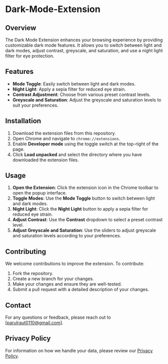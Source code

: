 # Dark-Mode-Extension

## Overview

The Dark Mode Extension enhances your browsing experience by providing customizable dark mode features. It allows you to switch between light and dark modes, adjust contrast, greyscale, and saturation, and use a night light filter for eye protection.

## Features

- **Mode Toggle**: Easily switch between light and dark modes.
- **Night Light**: Apply a sepia filter for reduced eye strain.
- **Contrast Adjustment**: Choose from various preset contrast levels.
- **Greyscale and Saturation**: Adjust the greyscale and saturation levels to suit your preferences.

## Installation

1. Download the extension files from this repository.
2. Open Chrome and navigate to `chrome://extensions`.
3. Enable **Developer mode** using the toggle switch at the top-right of the page.
4. Click **Load unpacked** and select the directory where you have downloaded the extension files.

## Usage

1. **Open the Extension**: Click the extension icon in the Chrome toolbar to open the popup interface.
2. **Toggle Modes**: Use the **Mode Toggle** button to switch between light and dark modes.
3. **Night Light**: Click the **Night Light** button to apply a sepia filter for reduced eye strain.
4. **Adjust Contrast**: Use the **Contrast** dropdown to select a preset contrast level.
5. **Adjust Greyscale and Saturation**: Use the sliders to adjust greyscale and saturation levels according to your preferences.

## Contributing

We welcome contributions to improve the extension. To contribute:

1. Fork the repository.
2. Create a new branch for your changes.
3. Make your changes and ensure they are well-tested.
4. Submit a pull request with a detailed description of your changes.


## Contact

For any questions or feedback, please reach out to [parulraut0110@gmail.com].

## Privacy Policy

For information on how we handle your data, please review our [Privacy Policy](PRIVACY_POLICY.md).
